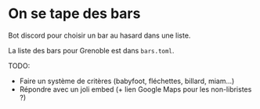 # On se tape des bars

Bot discord pour choisir un bar au hasard dans une liste.

La liste des bars pour Grenoble est dans `bars.toml`.

TODO:
- Faire un système de critères (babyfoot, fléchettes, billard, miam...)
- Répondre avec un joli embed (+ lien Google Maps pour les non-libristes ?)
